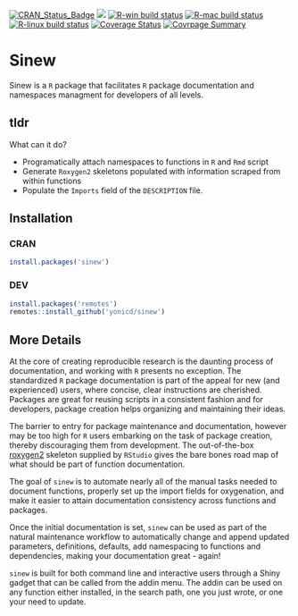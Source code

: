 [![CRAN\_Status\_Badge](http://www.r-pkg.org/badges/version/sinew)](https://cran.r-project.org/package=sinew)
[![](https://cranlogs.r-pkg.org/badges/sinew)](https://cran.r-project.org/package=sinew)
[![R-win build
status](https://github.com/yonicd/sinew/workflows/R-win/badge.svg)](https://github.com/yonicd/sinew)
[![R-mac build
status](https://github.com/yonicd/sinew/workflows/R-mac/badge.svg)](https://github.com/yonicd/sinew)
[![R-linux build
status](https://github.com/yonicd/sinew/workflows/R-linux/badge.svg)](https://github.com/yonicd/sinew)
[![Coverage
Status](https://img.shields.io/codecov/c/github/yonicd/sinew/master.svg)](https://codecov.io/github/yonicd/sinew?branch=master)
[![Covrpage
Summary](https://img.shields.io/badge/covrpage-Last_Build_2020_11_09-brightgreen.svg)](https://github.com/yonicd/sinew/tree/master/tests/README.md)

# Sinew

Sinew is a `R` package that facilitates `R` package documentation and namespaces managment for developers of all levels. 

## tldr

What can it do?

  - Programatically attach namespaces to functions in `R` and `Rmd` script
  - Generate `Roxygen2` skeletons populated with information scraped from within functions
  - Populate the `Imports` field of the `DESCRIPTION` file.

## Installation

### CRAN

```r
install.packages('sinew')
```

### DEV

```r
install.packages('remotes')
remotes::install_github('yonicd/sinew')
```

## More Details

At the core of creating reproducible research is the daunting process of documentation, and working with `R` presents no exception. The standardized `R` package documentation is part of the appeal for new (and experienced) users, where concise, clear instructions are cherished. Packages are great for reusing scripts in a consistent fashion and for developers, package creation helps organizing and maintaining their ideas.

The barrier to entry for package maintenance and documentation, however may be too high for `R` users embarking on the task of package creation, thereby discouraging them from development. The out-of-the-box [roxygen2](https://cran.r-project.org/web/packages/roxygen2/vignettes/roxygen2.html) skeleton supplied by `RStudio` gives the bare bones road map of what should be part of function documentation.

The goal of `sinew` is to automate nearly all of the manual tasks needed to document functions, properly set up the import fields for oxygenation, and make it easier to attain documentation consistency across functions and packages.

Once the initial documentation is set, `sinew` can be used as part of the natural maintenance workflow to automatically change and append updated parameters, definitions, defaults, add namespacing to functions and dependencies, making your documentation great - again!

`sinew` is built for both command line and interactive users through a Shiny gadget that can be called from the addin menu. The addin can be used on any function either installed, in the search path, one you just wrote, or one your need to update.
